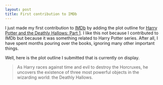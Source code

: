 ```yaml
---
layout: post
title: First contribution to IMDb
---
```

<p>I just made my first contribution to <a href="http://www.imdb.com/" target="_blank">IMDb</a> by adding the plot outline for <a href="http://www.imdb.com/title/tt0926084/"  target="_blank">Harry Potter and the Deathly Hallows: Part 1</a>. I like this not because I contributed to IMDb but because it was something related to Harry Potter series. After all, I have spent months pouring over the books, ignoring many other important things.</p>
<p>
Well, here is the plot outline I submitted that is currently on display.
<blockquote>
As Harry races against time and evil to destroy the Horcruxes, he uncovers the existence of three most powerful objects in the wizarding world: the Deathly Hallows. </blockquote></p>